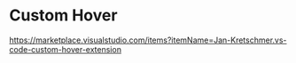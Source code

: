 # Custom Hover

<https://marketplace.visualstudio.com/items?itemName=Jan-Kretschmer.vs-code-custom-hover-extension>
